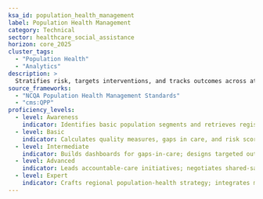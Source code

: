```yaml
---
ksa_id: population_health_management
label: Population Health Management
category: Technical
sector: healthcare_social_assistance
horizon: core_2025
cluster_tags:
  - "Population Health"
  - "Analytics"
description: >
  Stratifies risk, targets interventions, and tracks outcomes across attributed populations; leverages registries, HIE data, and predictive analytics to improve cost and quality.
source_frameworks:
  - "NCQA Population Health Management Standards"
  - "cms:QPP"
proficiency_levels:
  - level: Awareness
    indicator: Identifies basic population segments and retrieves registry reports.
  - level: Basic
    indicator: Calculates quality measures, gaps in care, and risk scores; sends patient reminders.
  - level: Intermediate
    indicator: Builds dashboards for gaps-in-care; designs targeted outreach, evaluates ROI, and collaborates with community resources.
  - level: Advanced
    indicator: Leads accountable-care initiatives; negotiates shared-savings contracts;drives SDOH and claims analytics; deploys predictive models.
  - level: Expert
    indicator: Crafts regional population-health strategy; integrates multi-payer data; leads value-based contracts and shapes reimbursement models; publishes population-level outcomes.
---
```


